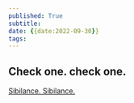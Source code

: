 ```yaml
---
published: True
subtitle: 
date: {{date:2022-09-30}}
tags: 
---
```


## Check one. check one.
[Sibilance. Sibilance.](https://www.youtube.com/watch?v=EPVL45WkH84&ab_channel=madfoot/)
